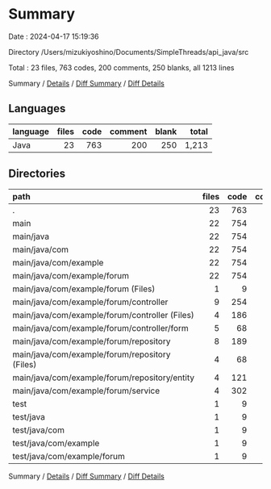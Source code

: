 # Summary

Date : 2024-04-17 15:19:36

Directory /Users/mizukiyoshino/Documents/SimpleThreads/api_java/src

Total : 23 files,  763 codes, 200 comments, 250 blanks, all 1213 lines

Summary / [Details](details.md) / [Diff Summary](diff.md) / [Diff Details](diff-details.md)

## Languages
| language | files | code | comment | blank | total |
| :--- | ---: | ---: | ---: | ---: | ---: |
| Java | 23 | 763 | 200 | 250 | 1,213 |

## Directories
| path | files | code | comment | blank | total |
| :--- | ---: | ---: | ---: | ---: | ---: |
| . | 23 | 763 | 200 | 250 | 1,213 |
| main | 22 | 754 | 200 | 245 | 1,199 |
| main/java | 22 | 754 | 200 | 245 | 1,199 |
| main/java/com | 22 | 754 | 200 | 245 | 1,199 |
| main/java/com/example | 22 | 754 | 200 | 245 | 1,199 |
| main/java/com/example/forum | 22 | 754 | 200 | 245 | 1,199 |
| main/java/com/example/forum (Files) | 1 | 9 | 0 | 5 | 14 |
| main/java/com/example/forum/controller | 9 | 254 | 71 | 107 | 432 |
| main/java/com/example/forum/controller (Files) | 4 | 186 | 71 | 61 | 318 |
| main/java/com/example/forum/controller/form | 5 | 68 | 0 | 46 | 114 |
| main/java/com/example/forum/repository | 8 | 189 | 18 | 67 | 274 |
| main/java/com/example/forum/repository (Files) | 4 | 68 | 18 | 28 | 114 |
| main/java/com/example/forum/repository/entity | 4 | 121 | 0 | 39 | 160 |
| main/java/com/example/forum/service | 4 | 302 | 111 | 66 | 479 |
| test | 1 | 9 | 0 | 5 | 14 |
| test/java | 1 | 9 | 0 | 5 | 14 |
| test/java/com | 1 | 9 | 0 | 5 | 14 |
| test/java/com/example | 1 | 9 | 0 | 5 | 14 |
| test/java/com/example/forum | 1 | 9 | 0 | 5 | 14 |

Summary / [Details](details.md) / [Diff Summary](diff.md) / [Diff Details](diff-details.md)